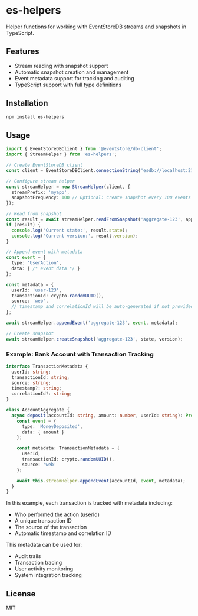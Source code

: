 # es-helpers

Helper functions for working with EventStoreDB streams and snapshots in TypeScript.

## Features

- Stream reading with snapshot support
- Automatic snapshot creation and management
- Event metadata support for tracking and auditing
- TypeScript support with full type definitions

## Installation

```bash
npm install es-helpers
```

## Usage

```typescript
import { EventStoreDBClient } from '@eventstore/db-client';
import { StreamHelper } from 'es-helpers';

// Create EventStoreDB client
const client = EventStoreDBClient.connectionString('esdb://localhost:2113?tls=false');

// Configure stream helper
const streamHelper = new StreamHelper(client, {
  streamPrefix: 'myapp',
  snapshotFrequency: 100 // Optional: create snapshot every 100 events
});

// Read from snapshot
const result = await streamHelper.readFromSnapshot('aggregate-123', applyEvent);
if (result) {
  console.log('Current state:', result.state);
  console.log('Current version:', result.version);
}

// Append event with metadata
const event = {
  type: 'UserAction',
  data: { /* event data */ }
};

const metadata = {
  userId: 'user-123',
  transactionId: crypto.randomUUID(),
  source: 'web',
  // timestamp and correlationId will be auto-generated if not provided
};

await streamHelper.appendEvent('aggregate-123', event, metadata);

// Create snapshot
await streamHelper.createSnapshot('aggregate-123', state, version);
```

### Example: Bank Account with Transaction Tracking

```typescript
interface TransactionMetadata {
  userId: string;
  transactionId: string;
  source: string;
  timestamp?: string;
  correlationId?: string;
}

class AccountAggregate {
  async deposit(accountId: string, amount: number, userId: string): Promise<void> {
    const event = {
      type: 'MoneyDeposited',
      data: { amount }
    };

    const metadata: TransactionMetadata = {
      userId,
      transactionId: crypto.randomUUID(),
      source: 'web'
    };

    await this.streamHelper.appendEvent(accountId, event, metadata);
  }
}
```

In this example, each transaction is tracked with metadata including:
- Who performed the action (userId)
- A unique transaction ID
- The source of the transaction
- Automatic timestamp and correlation ID

This metadata can be used for:
- Audit trails
- Transaction tracing
- User activity monitoring
- System integration tracking

## License

MIT
